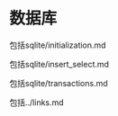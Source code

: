 # 数据库

包括sqlite/initialization.md

包括sqlite/insert_select.md

包括sqlite/transactions.md

包括../links.md
